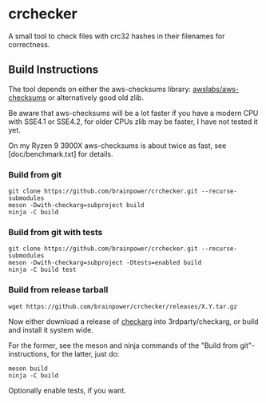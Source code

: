 # crchecker

A small tool to check files with crc32 hashes in their filenames for correctness.

## Build Instructions

The tool depends on either the aws-checksums library: [awslabs/aws-checksums](https://github.com/awslabs/aws-checksums)
or alternatively good old zlib.

Be aware that aws-checksums will be a lot faster if you have a modern CPU with SSE4.1 or SSE4.2,
for older CPUs zlib may be faster, I have not tested it yet.

On my Ryzen 9 3900X aws-checksums is about twice as fast, see [doc/benchmark.txt] for details.

### Build from git

    git clone https://github.com/brainpower/crchecker.git --recurse-submodules
    meson -Dwith-checkarg=subproject build
    ninja -C build

### Build from git with tests

    git clone https://github.com/brainpower/crchecker.git --recurse-submodules
    meson -Dwith-checkarg=subproject -Dtests=enabled build
    ninja -C build test

### Build from release tarball

    wget https://github.com/brainpower/crchecker/releases/X.Y.tar.gz

Now either download a release of [checkarg](https://github.com/brainpower/checkarg) into 3rdparty/checkarg,
or build and install it system wide.

For the former, see the meson and ninja commands of the "Build from git"-instructions,
for the latter, just do:

    meson build
    ninja -C build

Optionally enable tests, if you want.

